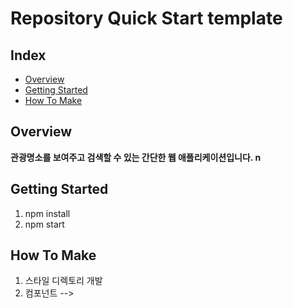# Repository Quick Start template
## Index
  - [Overview](#overview) 
  - [Getting Started](#getting-started)
  - [How To Make](#how-to-make)


## Overview

**관광명소를 보여주고 검색할 수 있는 간단한 웹 애플리케이션입니다. n**


## Getting Started

1. npm install
2. npm start


## How To Make

1. 스타일 디렉토리 개발
2. 컴포넌트 
 -->
